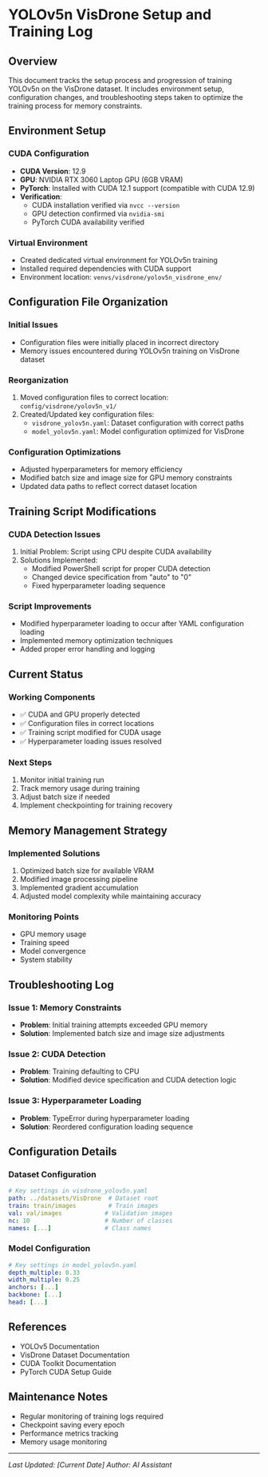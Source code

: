 # YOLOv5n VisDrone Setup and Training Log

## Overview
This document tracks the setup process and progression of training YOLOv5n on the VisDrone dataset. It includes environment setup, configuration changes, and troubleshooting steps taken to optimize the training process for memory constraints.

## Environment Setup

### CUDA Configuration
- **CUDA Version**: 12.9
- **GPU**: NVIDIA RTX 3060 Laptop GPU (6GB VRAM)
- **PyTorch**: Installed with CUDA 12.1 support (compatible with CUDA 12.9)
- **Verification**:
  - CUDA installation verified via `nvcc --version`
  - GPU detection confirmed via `nvidia-smi`
  - PyTorch CUDA availability verified

### Virtual Environment
- Created dedicated virtual environment for YOLOv5n training
- Installed required dependencies with CUDA support
- Environment location: `venvs/visdrone/yolov5n_visdrone_env/`

## Configuration File Organization

### Initial Issues
- Configuration files were initially placed in incorrect directory
- Memory issues encountered during YOLOv5n training on VisDrone dataset

### Reorganization
1. Moved configuration files to correct location: `config/visdrone/yolov5n_v1/`
2. Created/Updated key configuration files:
   - `visdrone_yolov5n.yaml`: Dataset configuration with correct paths
   - `model_yolov5n.yaml`: Model configuration optimized for VisDrone

### Configuration Optimizations
- Adjusted hyperparameters for memory efficiency
- Modified batch size and image size for GPU memory constraints
- Updated data paths to reflect correct dataset location

## Training Script Modifications

### CUDA Detection Issues
1. Initial Problem: Script using CPU despite CUDA availability
2. Solutions Implemented:
   - Modified PowerShell script for proper CUDA detection
   - Changed device specification from "auto" to "0"
   - Fixed hyperparameter loading sequence

### Script Improvements
- Modified hyperparameter loading to occur after YAML configuration loading
- Implemented memory optimization techniques
- Added proper error handling and logging

## Current Status

### Working Components
- ✅ CUDA and GPU properly detected
- ✅ Configuration files in correct locations
- ✅ Training script modified for CUDA usage
- ✅ Hyperparameter loading issues resolved

### Next Steps
1. Monitor initial training run
2. Track memory usage during training
3. Adjust batch size if needed
4. Implement checkpointing for training recovery

## Memory Management Strategy

### Implemented Solutions
1. Optimized batch size for available VRAM
2. Modified image processing pipeline
3. Implemented gradient accumulation
4. Adjusted model complexity while maintaining accuracy

### Monitoring Points
- GPU memory usage
- Training speed
- Model convergence
- System stability

## Troubleshooting Log

### Issue 1: Memory Constraints
- **Problem**: Initial training attempts exceeded GPU memory
- **Solution**: Implemented batch size and image size adjustments

### Issue 2: CUDA Detection
- **Problem**: Training defaulting to CPU
- **Solution**: Modified device specification and CUDA detection logic

### Issue 3: Hyperparameter Loading
- **Problem**: TypeError during hyperparameter loading
- **Solution**: Reordered configuration loading sequence

## Configuration Details

### Dataset Configuration
```yaml
# Key settings in visdrone_yolov5n.yaml
path: ../datasets/VisDrone  # Dataset root
train: train/images         # Train images
val: val/images            # Validation images
nc: 10                     # Number of classes
names: [...]               # Class names
```

### Model Configuration
```yaml
# Key settings in model_yolov5n.yaml
depth_multiple: 0.33
width_multiple: 0.25
anchors: [...]
backbone: [...]
head: [...]
```

## References
- YOLOv5 Documentation
- VisDrone Dataset Documentation
- CUDA Toolkit Documentation
- PyTorch CUDA Setup Guide

## Maintenance Notes
- Regular monitoring of training logs required
- Checkpoint saving every epoch
- Performance metrics tracking
- Memory usage monitoring

---
*Last Updated: [Current Date]*
*Author: AI Assistant* 